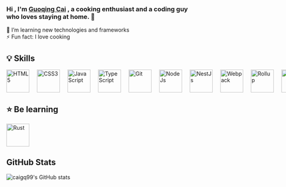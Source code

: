 ### Hi , I'm [Guoqing Cai](https://github.com/caigq99) , a cooking enthusiast and a coding guy who loves staying at home. 👋

🌱 I’m learning new technologies and frameworks <br>
⚡ Fun fact: I love cooking <br>

<!-- 技能标签 -->
## 💡 Skills
<div style="display:flex">
  <img src="https://cdn.svgporn.com/logos/html-5.svg" style="margin-right: 20px" alt="HTML5" title="HTML5" width="60" height="60" />
  <img src="https://cdn.svgporn.com/logos/css-3.svg" style="margin-right: 20px" alt="CSS3" title="CSS3" width="60" height="60" />
  <img src="https://cdn.svgporn.com/logos/javascript.svg" style="margin-right: 20px" alt="JavaScript" title="JavaScript" width="60" height="60" />
  <img src="https://cdn.svgporn.com/logos/typescript-icon.svg" style="margin-right: 20px" alt="TypeScript" title="TypeScript" width="60" height="60" />
  <img src="https://cdn.svgporn.com/logos/git.svg" style="margin-right: 20px" alt="Git" title="Git" width="60" height="60" />
  <img src="https://cdn.svgporn.com/logos/nodejs.svg" style="margin-right: 20px" alt="NodeJs" title="NodeJs" width="60" height="60" />
  <img src="https://cdn.svgporn.com/logos/nestjs.svg" style="margin-right: 20px" alt="NestJs" title="NestJs" width="60" height="60" />
  <img src="https://cdn.svgporn.com/logos/webpack.svg" style="margin-right: 20px" alt="Webpack" title="Webpack" width="60" height="60" />
  <img src="https://cdn.svgporn.com/logos/rollupjs.svg" style="margin-right: 20px" alt="Rollup" title="Rollup" width="60" height="60" />
  <img src="https://cdn.svgporn.com/logos/vue.svg" style="margin-right: 20px" alt="Vue" title="Vue" width="60" height="60" />
  <img src="https://cdn.svgporn.com/logos/pinia.svg" style="margin-right: 20px" alt="Pinia" title="Pinia" width="60" height="60" />
  <img src="https://cdn.svgporn.com/logos/postcss.svg" style="margin-right: 20px" alt="PostCss" title="PostCss" width="60" height="60" />
  <img src="https://cdn.svgporn.com/logos/postgresql.svg" style="margin-right: 20px" alt="PostgreSql" title="PostgreSql" width="60" height="60" />
  <img src="https://cdn.svgporn.com/logos/mysql.svg" style="margin-right: 20px" alt="MySQL" title="MySQL" width="60" height="60" />
</div>

## ⭐ Be learning
<div>
  <img src="https://cdn.svgporn.com/logos/rust.svg" style="margin-right: 20px" alt="Rust" title="Rust" width="60" height="60" />
</div>

<!-- 统计数据展示 -->
## GitHub Stats
![caigq99's GitHub stats](https://github-readme-stats.vercel.app/api?username=caigq99&show_icons=true)
